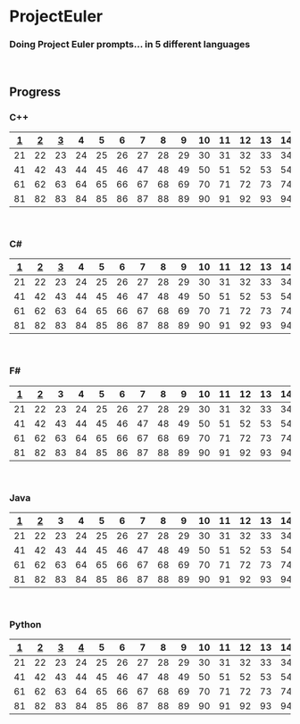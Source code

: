 # ProjectEuler
### Doing Project Euler prompts... in 5 different languages
&nbsp;

## Progress
### C++

| [1](/C++/001)  | [2](/C++/002)  | [3](/C++/003)  | 4  | 5  | 6  | 7  | 8  | 9  | 10 | 11 | 12 | 13 | 14 | 15 | 16 | 17 | 18 | 19 | 20  |
|----|----|----|----|----|----|----|----|----|----|----|----|----|----|----|----|----|----|----|-----|
| 21 | 22 | 23 | 24 | 25 | 26 | 27 | 28 | 29 | 30 | 31 | 32 | 33 | 34 | 35 | 36 | 37 | 38 | 39 | 40  |
| 41 | 42 | 43 | 44 | 45 | 46 | 47 | 48 | 49 | 50 | 51 | 52 | 53 | 54 | 55 | 56 | 57 | 58 | 59 | 60  |
| 61 | 62 | 63 | 64 | 65 | 66 | 67 | 68 | 69 | 70 | 71 | 72 | 73 | 74 | 75 | 76 | 77 | 78 | 79 | 80  |
| 81 | 82 | 83 | 84 | 85 | 86 | 87 | 88 | 89 | 90 | 91 | 92 | 93 | 94 | 95 | 96 | 97 | 98 | 99 | 100 |

&nbsp;
### C#

| [1](/CSharp/001)  | [2](/CSharp/002)  | [3](/CSharp/003)  | 4  | 5  | 6  | 7  | 8  | 9  | 10 | 11 | 12 | 13 | 14 | 15 | 16 | 17 | 18 | 19 | 20  |
|----|----|----|----|----|----|----|----|----|----|----|----|----|----|----|----|----|----|----|-----|
| 21 | 22 | 23 | 24 | 25 | 26 | 27 | 28 | 29 | 30 | 31 | 32 | 33 | 34 | 35 | 36 | 37 | 38 | 39 | 40  |
| 41 | 42 | 43 | 44 | 45 | 46 | 47 | 48 | 49 | 50 | 51 | 52 | 53 | 54 | 55 | 56 | 57 | 58 | 59 | 60  |
| 61 | 62 | 63 | 64 | 65 | 66 | 67 | 68 | 69 | 70 | 71 | 72 | 73 | 74 | 75 | 76 | 77 | 78 | 79 | 80  |
| 81 | 82 | 83 | 84 | 85 | 86 | 87 | 88 | 89 | 90 | 91 | 92 | 93 | 94 | 95 | 96 | 97 | 98 | 99 | 100 |

&nbsp;
### F#

| [1](/FSharp/001)  | [2](/FSharp/002)  | 3  | 4  | 5  | 6  | 7  | 8  | 9  | 10 | 11 | 12 | 13 | 14 | 15 | 16 | 17 | 18 | 19 | 20  |
|----|----|----|----|----|----|----|----|----|----|----|----|----|----|----|----|----|----|----|-----|
| 21 | 22 | 23 | 24 | 25 | 26 | 27 | 28 | 29 | 30 | 31 | 32 | 33 | 34 | 35 | 36 | 37 | 38 | 39 | 40  |
| 41 | 42 | 43 | 44 | 45 | 46 | 47 | 48 | 49 | 50 | 51 | 52 | 53 | 54 | 55 | 56 | 57 | 58 | 59 | 60  |
| 61 | 62 | 63 | 64 | 65 | 66 | 67 | 68 | 69 | 70 | 71 | 72 | 73 | 74 | 75 | 76 | 77 | 78 | 79 | 80  |
| 81 | 82 | 83 | 84 | 85 | 86 | 87 | 88 | 89 | 90 | 91 | 92 | 93 | 94 | 95 | 96 | 97 | 98 | 99 | 100 |

&nbsp;
### Java

| [1](/Java/001)  | [2](/Java/002)  | 3  | 4  | 5  | 6  | 7  | 8  | 9  | 10 | 11 | 12 | 13 | 14 | 15 | 16 | 17 | 18 | 19 | 20  |
|----|----|----|----|----|----|----|----|----|----|----|----|----|----|----|----|----|----|----|-----|
| 21 | 22 | 23 | 24 | 25 | 26 | 27 | 28 | 29 | 30 | 31 | 32 | 33 | 34 | 35 | 36 | 37 | 38 | 39 | 40  |
| 41 | 42 | 43 | 44 | 45 | 46 | 47 | 48 | 49 | 50 | 51 | 52 | 53 | 54 | 55 | 56 | 57 | 58 | 59 | 60  |
| 61 | 62 | 63 | 64 | 65 | 66 | 67 | 68 | 69 | 70 | 71 | 72 | 73 | 74 | 75 | 76 | 77 | 78 | 79 | 80  |
| 81 | 82 | 83 | 84 | 85 | 86 | 87 | 88 | 89 | 90 | 91 | 92 | 93 | 94 | 95 | 96 | 97 | 98 | 99 | 100 |

&nbsp;
### Python

| [1](/Python/001)  | [2](/Python/002)  | [3](/Python/003)  | [4](/Python/004)  | 5  | 6  | 7  | 8  | 9  | 10 | 11 | 12 | 13 | 14 | 15 | 16 | 17 | 18 | 19 | 20  |
|----|----|----|----|----|----|----|----|----|----|----|----|----|----|----|----|----|----|----|-----|
| 21 | 22 | 23 | 24 | 25 | 26 | 27 | 28 | 29 | 30 | 31 | 32 | 33 | 34 | 35 | 36 | 37 | 38 | 39 | 40  |
| 41 | 42 | 43 | 44 | 45 | 46 | 47 | 48 | 49 | 50 | 51 | 52 | 53 | 54 | 55 | 56 | 57 | 58 | 59 | 60  |
| 61 | 62 | 63 | 64 | 65 | 66 | 67 | 68 | 69 | 70 | 71 | 72 | 73 | 74 | 75 | 76 | 77 | 78 | 79 | 80  |
| 81 | 82 | 83 | 84 | 85 | 86 | 87 | 88 | 89 | 90 | 91 | 92 | 93 | 94 | 95 | 96 | 97 | 98 | 99 | 100 |
